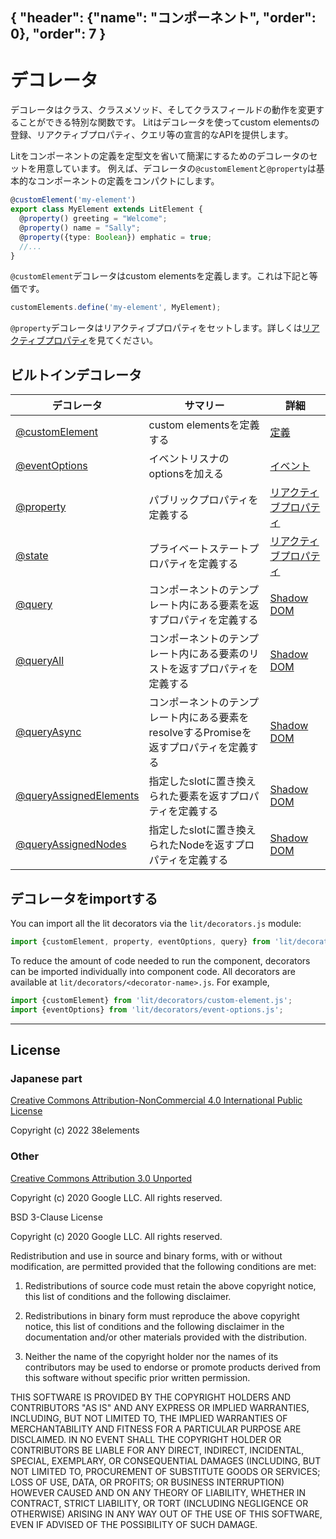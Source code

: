 { "header": {"name": "コンポーネント", "order": 0}, "order": 7 }
---
# デコレータ

デコレータはクラス、クラスメソッド、そしてクラスフィールドの動作を変更することができる特別な関数です。
Litはデコレータを使ってcustom elementsの登録、リアクティブプロパティ、クエリ等の宣言的なAPIを提供します。

Litをコンポーネントの定義を定型文を省いて簡潔にするためのデコレータのセットを用意しています。
例えば、デコレータの`@customElement`と`@property`は基本的なコンポーネントの定義をコンパクトにします。

```ts
@customElement('my-element')
export class MyElement extends LitElement {
  @property() greeting = "Welcome";
  @property() name = "Sally";
  @property({type: Boolean}) emphatic = true;
  //...
}
```

`@customElement`デコレータはcustom elementsを定義します。これは下記と等価です。

```js
customElements.define('my-element', MyElement);
```

`@property`デコレータはリアクティブプロパティをセットします。詳しくは[リアクティブプロパティ](https://japanese-document.github.io/lit/components-properties.html)を見てください。

## ビルトインデコレータ

| デコレータ | サマリー | 詳細 |
|-----------|---------|--------------|
| [@customElement](https://lit.dev/docs/api/decorators/#customElement) | custom elementsを定義する | [定義](https://japanese-document.github.io/lit/components-defining.html) |
| [@eventOptions](https://lit.dev/docs/api/decorators/#eventOptions) | イベントリスナのoptionsを加える | [イベント](https://japanese-document.github.io/lit/components-events.html#イベントリスナのオプションを設定する) |
| [@property](https://lit.dev/docs/api/decorators/#property) | パブリックプロパティを定義する | [リアクティブプロパティ](https://japanese-document.github.io/lit/components-properties.html#デコレータでプロパティを設定する) |
| [@state](https://lit.dev/docs/api/decorators/#state) | プライベートステートプロパティを定義する | [リアクティブプロパティ](https://japanese-document.github.io/lit/components-properties.html#インターナルリアクティブステート) |
| [@query](https://lit.dev/docs/api/decorators/#query) | コンポーネントのテンプレート内にある要素を返すプロパティを定義する | [Shadow DOM](https://japanese-document.github.io/lit/components-shadow-dom.html#_query) |
| [@queryAll](https://lit.dev/docs/api/decorators/#queryAll) | コンポーネントのテンプレート内にある要素のリストを返すプロパティを定義する | [Shadow DOM](https://japanese-document.github.io/lit/components-shadow-dom.html#_queryAll) |
| [@queryAsync](https://lit.dev/docs/api/decorators/#queryAsync) | コンポーネントのテンプレート内にある要素をresolveするPromiseを返すプロパティを定義する | [Shadow DOM](https://japanese-document.github.io/lit/components-shadow-dom.html#_queryAsync) |
| [@queryAssignedElements](https://lit.dev/docs/api/decorators/#queryAssignedElements) | 指定したslotに置き換えられた要素を返すプロパティを定義する | [Shadow DOM](https://japanese-document.github.io/lit/components-shadow-dom.html#_queryAssignedElementsデコレータと_queryAssignedNodesデコレータ) |
| [@queryAssignedNodes](https://lit.dev/docs/api/decorators/#queryAssignedNodes) | 指定したslotに置き換えられたNodeを返すプロパティを定義する | [Shadow DOM](https://japanese-document.github.io/lit/components-shadow-dom.html#_queryAssignedElementsデコレータと_queryAssignedNodesデコレータ) |

## デコレータをimportする

You can import all the lit decorators via the `lit/decorators.js` module:

```ts
import {customElement, property, eventOptions, query} from 'lit/decorators.js';
```

To reduce the amount of code needed to run the component, decorators can be imported individually into component code. All decorators are available at `lit/decorators/<decorator-name>.js`. For example,

```ts
import {customElement} from 'lit/decorators/custom-element.js';
import {eventOptions} from 'lit/decorators/event-options.js';
```

---

## License

### Japanese part

[Creative Commons Attribution-NonCommercial 4.0 International Public License](https://creativecommons.org/licenses/by-nc/4.0/legalcode)

Copyright (c) 2022 38elements

### Other

[Creative Commons Attribution 3.0 Unported](https://creativecommons.org/licenses/by/3.0/deed.en)

Copyright (c) 2020 Google LLC. All rights reserved.

BSD 3-Clause License

Copyright (c) 2020 Google LLC. All rights reserved.

Redistribution and use in source and binary forms, with or without
modification, are permitted provided that the following conditions are met:

1. Redistributions of source code must retain the above copyright notice, this
   list of conditions and the following disclaimer.

2. Redistributions in binary form must reproduce the above copyright notice,
   this list of conditions and the following disclaimer in the documentation
   and/or other materials provided with the distribution.

3. Neither the name of the copyright holder nor the names of its
   contributors may be used to endorse or promote products derived from
   this software without specific prior written permission.

THIS SOFTWARE IS PROVIDED BY THE COPYRIGHT HOLDERS AND CONTRIBUTORS "AS IS"
AND ANY EXPRESS OR IMPLIED WARRANTIES, INCLUDING, BUT NOT LIMITED TO, THE
IMPLIED WARRANTIES OF MERCHANTABILITY AND FITNESS FOR A PARTICULAR PURPOSE ARE
DISCLAIMED. IN NO EVENT SHALL THE COPYRIGHT HOLDER OR CONTRIBUTORS BE LIABLE
FOR ANY DIRECT, INDIRECT, INCIDENTAL, SPECIAL, EXEMPLARY, OR CONSEQUENTIAL
DAMAGES (INCLUDING, BUT NOT LIMITED TO, PROCUREMENT OF SUBSTITUTE GOODS OR
SERVICES; LOSS OF USE, DATA, OR PROFITS; OR BUSINESS INTERRUPTION) HOWEVER
CAUSED AND ON ANY THEORY OF LIABILITY, WHETHER IN CONTRACT, STRICT LIABILITY,
OR TORT (INCLUDING NEGLIGENCE OR OTHERWISE) ARISING IN ANY WAY OUT OF THE USE
OF THIS SOFTWARE, EVEN IF ADVISED OF THE POSSIBILITY OF SUCH DAMAGE.